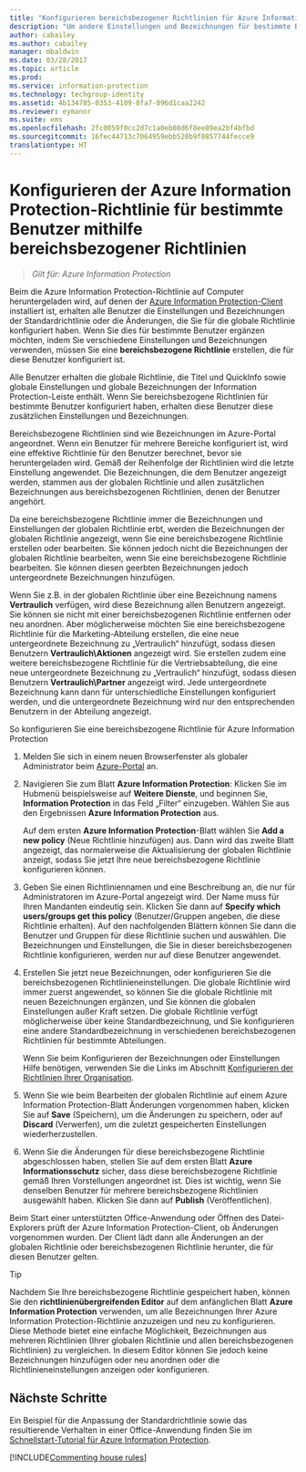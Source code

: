 ```yaml
---
title: "Konfigurieren bereichsbezogener Richtlinien für Azure Information Protection"
description: "Um andere Einstellungen und Bezeichnungen für bestimmte Benutzer zu konfigurieren, müssen Sie eine bereichsbezogene Richtlinie für Azure Information Protection konfigurieren."
author: cabailey
ms.author: cabailey
manager: mbaldwin
ms.date: 03/28/2017
ms.topic: article
ms.prod: 
ms.service: information-protection
ms.technology: techgroup-identity
ms.assetid: 4b134785-0353-4109-8fa7-096d1caa2242
ms.reviewer: eymanor
ms.suite: ems
ms.openlocfilehash: 2fc0059f0cc2d7c1a0eb08d6f8ee89ea2bf4bfbd
ms.sourcegitcommit: 16fec44713c7064959ebb520b9f0857744fecce9
translationtype: HT
---
```

# <a name="how-to-configure-the-azure-information-protection-policy-for-specific-users-by-using-scoped-policies"></a>Konfigurieren der Azure Information Protection-Richtlinie für bestimmte Benutzer mithilfe bereichsbezogener Richtlinien

>*Gilt für: Azure Information Protection*

Beim die Azure Information Protection-Richtlinie auf Computer heruntergeladen wird, auf denen der [Azure Information Protection-Client](https://www.microsoft.com/en-us/download/details.aspx?id=53018) installiert ist, erhalten alle Benutzer die Einstellungen und Bezeichnungen der Standardrichtlinie oder die Änderungen, die Sie für die globale Richtlinie konfiguriert haben. Wenn Sie dies für bestimmte Benutzer ergänzen möchten, indem Sie verschiedene Einstellungen und Bezeichnungen verwenden, müssen Sie eine **bereichsbezogene Richtlinie** erstellen, die für diese Benutzer konfiguriert ist.

Alle Benutzer erhalten die globale Richtlinie, die Titel und QuickInfo sowie globale Einstellungen und globale Bezeichnungen der Information Protection-Leiste enthält. Wenn Sie bereichsbezogene Richtlinien für bestimmte Benutzer konfiguriert haben, erhalten diese Benutzer diese zusätzlichen Einstellungen und Bezeichnungen. 

Bereichsbezogene Richtlinien sind wie Bezeichnungen im Azure-Portal angeordnet. Wenn ein Benutzer für mehrere Bereiche konfiguriert ist, wird eine effektive Richtlinie für den Benutzer berechnet, bevor sie heruntergeladen wird. Gemäß der Reihenfolge der Richtlinien wird die letzte Einstellung angewendet. Die Bezeichnungen, die dem Benutzer angezeigt werden, stammen aus der globalen Richtlinie und allen zusätzlichen Bezeichnungen aus bereichsbezogenen Richtlinien, denen der Benutzer angehört. 

Da eine bereichsbezogene Richtlinie immer die Bezeichnungen und Einstellungen der globalen Richtlinie erbt, werden die Bezeichnungen der globalen Richtlinie angezeigt, wenn Sie eine bereichsbezogene Richtlinie erstellen oder bearbeiten. Sie können jedoch nicht die Bezeichnungen der globalen Richtlinie bearbeiten, wenn Sie eine bereichsbezogene Richtlinie bearbeiten. Sie können diesen geerbten Bezeichnungen jedoch untergeordnete Bezeichnungen hinzufügen.

Wenn Sie z.B. in der globalen Richtlinie über eine Bezeichnung namens **Vertraulich** verfügen, wird diese Bezeichnung allen Benutzern angezeigt. Sie können sie nicht mit einer bereichsbezogenen Richtlinie entfernen oder neu anordnen. Aber möglicherweise möchten Sie eine bereichsbezogene Richtlinie für die Marketing-Abteilung erstellen, die eine neue untergeordnete Bezeichnung zu „Vertraulich“ hinzufügt, sodass diesen Benutzern **Vertraulich\Aktionen** angezeigt wird. Sie erstellen zudem eine weitere bereichsbezogene Richtlinie für die Vertriebsabteilung, die eine neue untergeordnete Bezeichnung zu „Vertraulich“ hinzufügt, sodass diesen Benutzern **Vertraulich\Partner** angezeigt wird. Jede untergeordnete Bezeichnung kann dann für unterschiedliche Einstellungen konfiguriert werden, und die untergeordnete Bezeichnung wird nur den entsprechenden Benutzern in der Abteilung angezeigt.


So konfigurieren Sie eine bereichsbezogene Richtlinie für Azure Information Protection

1. Melden Sie sich in einem neuen Browserfenster als globaler Administrator beim [Azure-Portal](https://portal.azure.com) an.

2. Navigieren Sie zum Blatt **Azure Information Protection**: Klicken Sie im Hubmenü beispielsweise auf **Weitere Dienste**, und beginnen Sie, **Information Protection** in das Feld „Filter“ einzugeben. Wählen Sie aus den Ergebnissen **Azure Information Protection** aus. 

    Auf dem ersten **Azure Information Protection**-Blatt wählen Sie **Add a new policy** (Neue Richtlinie hinzufügen) aus. Dann wird das zweite Blatt angezeigt, das normalerweise die Aktualisierung der globalen Richtlinie anzeigt, sodass Sie jetzt Ihre neue bereichsbezogene Richtlinie konfigurieren können.

3. Geben Sie einen Richtliniennamen und eine Beschreibung an, die nur für Administratoren im Azure-Portal angezeigt wird. Der Name muss für Ihren Mandanten eindeutig sein. Klicken Sie dann auf **Specify which users/groups get this policy** (Benutzer/Gruppen angeben, die diese Richtlinie erhalten). Auf den nachfolgenden Blättern können Sie dann die Benutzer und Gruppen für diese Richtlinie suchen und auswählen. Die Bezeichnungen und Einstellungen, die Sie in dieser bereichsbezogenen Richtlinie konfigurieren, werden nur auf diese Benutzer angewendet.

4. Erstellen Sie jetzt neue Bezeichnungen, oder konfigurieren Sie die bereichsbezogenen Richtlinieneinstellungen. Die globale Richtlinie wird immer zuerst angewendet, so können Sie die globale Richtlinie mit neuen Bezeichnungen ergänzen, und Sie können die globalen Einstellungen außer Kraft setzen. Die globale Richtlinie verfügt möglicherweise über keine Standardbezeichnung, und Sie konfigurieren eine andere Standardbezeichnung in verschiedenen bereichsbezogenen Richtlinien für bestimmte Abteilungen.

    Wenn Sie beim Konfigurieren der Bezeichnungen oder Einstellungen Hilfe benötigen, verwenden Sie die Links im Abschnitt [Konfigurieren der Richtlinien Ihrer Organisation](configure-policy.md#configuring-your-organizations-policy).

5. Wenn Sie wie beim Bearbeiten der globalen Richtlinie auf einem Azure Information Protection-Blatt Änderungen vorgenommen haben, klicken Sie auf **Save** (Speichern), um die Änderungen zu speichern, oder auf **Discard** (Verwerfen), um die zuletzt gespeicherten Einstellungen wiederherzustellen. 

6. Wenn Sie die Änderungen für diese bereichsbezogene Richtlinie abgeschlossen haben, stellen Sie auf dem ersten Blatt **Azure Informationsschutz** sicher, dass diese bereichsbezogene Richtlinie gemäß Ihren Vorstellungen angeordnet ist. Dies ist wichtig, wenn Sie denselben Benutzer für mehrere bereichsbezogene Richtlinien ausgewählt haben. Klicken Sie dann auf **Publish** (Veröffentlichen). 

Beim Start einer unterstützten Office-Anwendung oder Öffnen des Datei-Explorers prüft der Azure Information Protection-Client, ob Änderungen vorgenommen wurden. Der Client lädt dann alle Änderungen an der globalen Richtlinie oder bereichsbezogenen Richtlinie herunter, die für diesen Benutzer gelten.

> [!TIP]
> Nachdem Sie Ihre bereichsbezogene Richtlinie gespeichert haben, können Sie den **richtlinienübergreifenden Editor** auf dem anfänglichen Blatt **Azure Information Protection** verwenden, um alle Bezeichnungen Ihrer Azure Information Protection-Richtlinie anzuzeigen und neu zu konfigurieren. Diese Methode bietet eine einfache Möglichkeit, Bezeichnungen aus mehreren Richtlinien (Ihrer globalen Richtlinie und allen bereichsbezogenen Richtlinien) zu vergleichen. In diesem Editor können Sie jedoch keine Bezeichnungen hinzufügen oder neu anordnen oder die Richtlinieneinstellungen anzeigen oder konfigurieren.

## <a name="next-steps"></a>Nächste Schritte

Ein Beispiel für die Anpassung der Standardrichtlinie sowie das resultierende Verhalten in einer Office-Anwendung finden Sie im [Schnellstart-Tutorial für Azure Information Protection](../get-started/infoprotect-quick-start-tutorial.md).

[!INCLUDE[Commenting house rules](../includes/houserules.md)]
